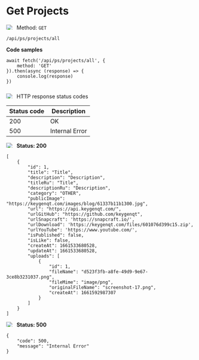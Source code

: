 Get Projects
===================

<img style="max-height: 13px;" src="https://github.githubassets.com/images/icons/emoji/unicode/1f536.png"/> &nbsp;
Method: <code>GET</code>

```
/api/ps/projects/all
```

<b>Code samples</b>

```
await fetch('/api/ps/projects/all', {
    method: 'GET'
}).then(async (response) => {
    console.log(response)
})
```

<div style="padding-top: 10px">
<img style="max-height: 13px;" src="https://github.githubassets.com/images/icons/emoji/unicode/26ab.png"/> &nbsp;
HTTP response status codes
</div>

| Status code | Description    |
|-------------|----------------|
| 200         | OK             |
| 500         | Internal Error |

<img style="max-height: 13px;" src="https://github.githubassets.com/images/icons/emoji/unicode/1f197.png"/> &nbsp;
<b>Status: 200</b>

```
[
    {
        "id": 1,
        "title": "Title",
        "description": "Description",
        "titleRu": "Title",
        "descriptionRu": "Description",
        "category": "OTHER",
        "publicImage": "https://keygenqt.com/images/blog/61337b11b1300.jpg",
        "url": "https://api.keygenqt.com/",
        "urlGitHub": "https://github.com/keygenqt",
        "urlSnapcraft": 'https://snapcraft.io/',
        "urlDownload": 'https://keygenqt.com/files/601076d399c15.zip',
        "urlYouTube": 'https://www.youtube.com/',
        "isPublished": false,
        "isLike": false,
        "createAt": 1661533680528,
        "updateAt": 1661533680528,
        "uploads": [
            {
                "id": 1,
                "fileName": "d523f3fb-a8fe-49d9-9e67-3ce8b3231037.png",
                "fileMime": "image/png",
                "originalFileName": "screenshot-17.png",
                "createAt": 1661592987307
            }
        ]
    }
]
```

<img style="max-height: 13px;" src="https://github.githubassets.com/images/icons/emoji/unicode/1f534.png"/> &nbsp;
<b>Status: 500</b>

```
{
    "code": 500,
    "message": "Internal Error"
}
```

<style>
  .md-content__button {
    display: none;
  }
</style>